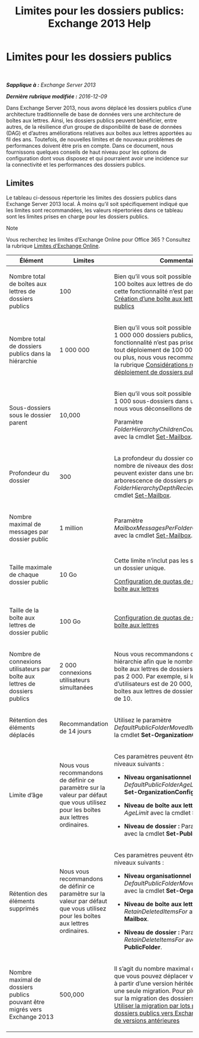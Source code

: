 ﻿---
title: 'Limites pour les dossiers publics: Exchange 2013 Help'
TOCTitle: Limites pour les dossiers publics
ms:assetid: 709b075e-9584-484b-bcaa-e781c26497b4
ms:mtpsurl: https://technet.microsoft.com/fr-fr/library/Dn594582(v=EXCHG.150)
ms:contentKeyID: 61170904
ms.date: 04/24/2018
mtps_version: v=EXCHG.150
ms.translationtype: HT
---

# Limites pour les dossiers publics

 

_**Sapplique à :** Exchange Server 2013_

_**Dernière rubrique modifiée :** 2016-12-09_

Dans Exchange Server 2013, nous avons déplacé les dossiers publics d’une architecture traditionnelle de base de données vers une architecture de boîtes aux lettres. Ainsi, les dossiers publics peuvent bénéficier, entre autres, de la résilience d’un groupe de disponibilité de base de données (DAG) et d’autres améliorations relatives aux boîtes aux lettres apportées au fil des ans. Toutefois, de nouvelles limites et de nouveaux problèmes de performances doivent être pris en compte. Dans ce document, nous fournissons quelques conseils de haut niveau pour les options de configuration dont vous disposez et qui pourraient avoir une incidence sur la connectivité et les performances des dossiers publics.

## Limites

Le tableau ci-dessous répertorie les limites des dossiers publics dans Exchange Server 2013 local. À moins qu’il soit spécifiquement indiqué que les limites sont recommandées, les valeurs répertoriées dans ce tableau sont les limites prises en charge pour les dossiers publics.

> [!NOTE]
> Vous recherchez les limites d’Exchange Online pour Office 365 ? Consultez la rubrique <a href="https://go.microsoft.com/fwlink/?linkid=391188">Limites d’Exchange Online</a>.



<table>
<colgroup>
<col style="width: 33%" />
<col style="width: 33%" />
<col style="width: 33%" />
</colgroup>
<thead>
<tr class="header">
<th>Élément</th>
<th>Limites</th>
<th>Commentaires</th>
</tr>
</thead>
<tbody>
<tr class="odd">
<td><p>Nombre total de boîtes aux lettres de dossiers publics</p></td>
<td><p>100</p></td>
<td><p>Bien qu’il vous soit possible de créer plus de 100 boîtes aux lettres de dossiers publics, cette fonctionnalité n’est pas prise en charge. <a href="create-a-public-folder-mailbox-exchange-2013-help.md">Création d’une boîte aux lettres de dossiers publics</a></p></td>
</tr>
<tr class="even">
<td><p>Nombre total de dossiers publics dans la hiérarchie</p></td>
<td><p>1 000 000</p></td>
<td><p>Bien qu’il vous soit possible de créer plus de 1 000 000 dossiers publics, cette fonctionnalité n’est pas prise en charge. Pour tout déploiement de 100 000 dossiers publics ou plus, nous vous recommandons de consulter la rubrique <a href="considerations-when-deploying-public-folders-exchange-2013-help.md">Considérations relatives au déploiement de dossiers publics</a>.</p></td>
</tr>
<tr class="odd">
<td><p>Sous-dossiers sous le dossier parent</p></td>
<td><p>10,000</p></td>
<td><p>Bien qu’il vous soit possible de créer plus de 1 000 sous-dossiers dans un dossier parent, nous vous déconseillons de le faire.</p>
<p>Paramètre <em>FolderHierarchyChildrenCountReceiveQuota</em> avec la cmdlet <a href="https://technet.microsoft.com/fr-fr/library/bb123981(v=exchg.150)">Set-Mailbox</a>.</p></td>
</tr>
<tr class="even">
<td><p>Profondeur du dossier</p></td>
<td><p>300</p></td>
<td><p>La profondeur du dossier correspond au nombre de niveaux des dossiers imbriqués qui peuvent exister dans une branche d’une arborescence de dossiers publics. Paramètre <em>FolderHierarchyDepthRecieveQuota</em> avec la cmdlet <a href="https://technet.microsoft.com/fr-fr/library/bb123981(v=exchg.150)">Set-Mailbox</a>.</p></td>
</tr>
<tr class="odd">
<td><p>Nombre maximal de messages par dossier public</p></td>
<td><p>1 million</p></td>
<td><p>Paramètre <em>MailboxMessagesPerFolderCountRecieveQuota</em> avec la cmdlet <a href="https://technet.microsoft.com/fr-fr/library/bb123981(v=exchg.150)">Set-Mailbox</a>.</p></td>
</tr>
<tr class="even">
<td><p>Taille maximale de chaque dossier public</p></td>
<td><p>10 Go</p></td>
<td><p>Cette limite n’inclut pas les sous-dossiers sous un dossier unique.</p>
<p><a href="configure-storage-quotas-for-a-mailbox-exchange-2013-help.md">Configuration de quotas de stockage pour une boîte aux lettres</a></p></td>
</tr>
<tr class="odd">
<td><p>Taille de la boîte aux lettres de dossier public</p></td>
<td><p>100 Go</p></td>
<td><p><a href="configure-storage-quotas-for-a-mailbox-exchange-2013-help.md">Configuration de quotas de stockage pour une boîte aux lettres</a></p></td>
</tr>
<tr class="even">
<td><p>Nombre de connexions utilisateurs par boîte aux lettres de dossiers publics</p></td>
<td><p>2 000 connexions utilisateurs simultanées</p></td>
<td><p>Nous vous recommandons de configurer votre hiérarchie afin que le nombre d’utilisateurs par boîte aux lettres de dossiers publics n’excède pas 2 000. Par exemple, si le nombre d’utilisateurs est de 20 000, le nombre de boîtes aux lettres de dossiers publics doit être de 10.</p></td>
</tr>
<tr class="odd">
<td><p>Rétention des éléments déplacés</p></td>
<td><p>Recommandation de 14 jours</p></td>
<td><p>Utilisez le paramètre <em>DefaultPublicFolderMovedItemRetention</em> avec la cmdlet <strong>Set-OrganizationConfig</strong>.</p></td>
</tr>
<tr class="even">
<td><p>Limite d’âge</p></td>
<td><p>Nous vous recommandons de définir ce paramètre sur la valeur par défaut que vous utilisez pour les boîtes aux lettres ordinaires.</p></td>
<td><p>Ces paramètres peuvent être définis aux niveaux suivants :</p>
<ul>
<li><p><strong>Niveau organisationnel :</strong> Paramètre <em>DefaultPublicFolderAgeLimit</em> avec la cmdlet <strong>Set-OrganizationConfig</strong>.</p></li>
<li><p><strong>Niveau de boîte aux lettres :</strong> Paramètre <em>AgeLimit</em> avec la cmdlet <strong>Set-Mailbox</strong>.</p></li>
<li><p><strong>Niveau de dossier :</strong> Paramètre <em>AgeLimit</em> avec la cmdlet <strong>Set-PublicFolder</strong>.</p></li>
</ul>
<p></p></td>
</tr>
<tr class="odd">
<td><p>Rétention des éléments supprimés</p></td>
<td><p>Nous vous recommandons de définir ce paramètre sur la valeur par défaut que vous utilisez pour les boîtes aux lettres ordinaires.</p></td>
<td><p>Ces paramètres peuvent être définis aux niveaux suivants :</p>
<ul>
<li><p><strong>Niveau organisationnel :Paramètre</strong> <em>DefaultPublicFolderMovedItemRetention</em> avec la cmdlet <strong>Set-OrganizationConfig</strong>.</p></li>
<li><p><strong>Niveau de boîte aux lettres :</strong> Paramètre <em>RetainDeletedItemsFor</em> avec la cmdlet <strong>Set-Mailbox</strong>.</p></li>
<li><p><strong>Niveau de dossier :</strong> Paramètre <em>RetainDeleteItemsFor</em> avec la cmdlet <strong>Set-PublicFolder</strong>.</p></li>
</ul></td>
</tr>
<tr class="even">
<td><p>Nombre maximal de dossiers publics pouvant être migrés vers Exchange 2013</p></td>
<td><p>500,000</p></td>
<td><p>Il s’agit du nombre maximal de dossiers publics que vous pouvez déplacer vers Exchange 2013 à partir d’une version héritée d’Exchange en une seule migration. Pour plus d’informations sur la migration des dossiers publics, voir <a href="use-batch-migration-to-migrate-public-folders-to-exchange-2013-from-previous-versions-exchange-2013-help.md">Utiliser la migration par lots pour migrer les dossiers publics vers Exchange 2013 à partir de versions antérieures</a></p></td>
</tr>
</tbody>
</table>

